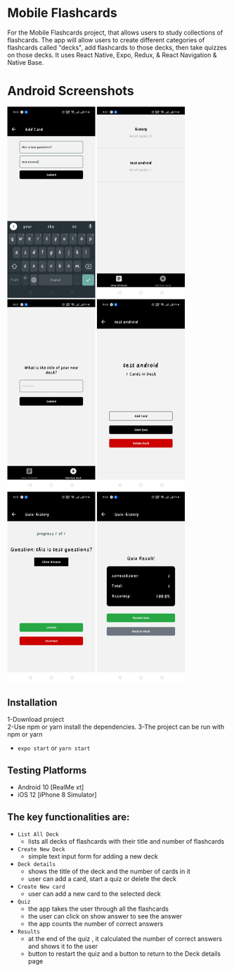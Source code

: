 # Mobile Flashcards

For the Mobile Flashcards project, that allows users to study collections of flashcards. The app will allow users to create different categories of flashcards called "decks", add flashcards to those decks, then take quizzes on those decks.
It uses React Native, Expo, Redux, & React Navigation & Native Base.


# Android Screenshots
<img src="./screenshots/addCard.jpg" width="200" heigh="400"/> 
<img src="./screenshots/allDeck.jpg" width="200" heigh="400"/> 
<img src="./screenshots/deck.jpg"  width="200" heigh="400"/>
<img src="./screenshots/deckDetails.jpg"  width="200" heigh="400"/>
<img src="./screenshots/quiz.jpg" width="200" heigh="400"/> 
<img src="./screenshots/result.jpg"  width="200" heigh="400"/> 


## Installation

1-Download project
</br>
2-Use npm or yarn install the  dependencies.
3-The project can be run with npm or yarn

- `expo start` or `yarn start`

## Testing Platforms

- Android 10 [RealMe xt]
- iOS 12 [iPhone 8 Simulator]

## The key functionalities are:

* ```List All Deck```
  - lists all decks of flashcards with their title and number of flashcards
* ```Create New Deck```
  - simple text input form for adding a new deck
* ```Deck details```
  - shows the title of the deck and the number of cards in it
  - user can add a card, start a quiz or delete the deck
* ```Create New card```
  - user can add a new card to the selected deck
* ```Quiz```
  - the app takes the user through all the flashcards
  - the user can click on show answer to see the answer
  - the app counts the number of correct answers
* ```Results```
  -  at the end of the quiz , it calculated the number of correct answers and shows it to the user
  -  button to restart the quiz and a button to return to the Deck details page
  




